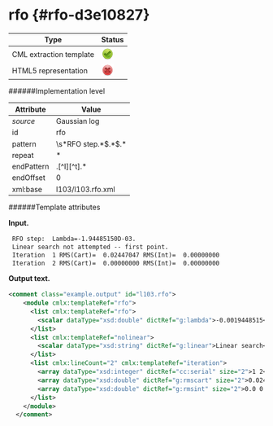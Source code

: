 # rfo {#rfo-d3e10827}


| Type                                                                                                                                                                                                  | Status                                                                                                                                                                                                |
|----|----|
| CML extraction template                                                                                                                                                                               | ![](/imgs/Total.png)                                                                                                                                                                                  |
| HTML5 representation                                                                                                                                                                                  | ![](/imgs/None.png)                                                                                                                                                                                   |

######Implementation level

| Attribute                                                                                                                                                                                             | Value                                                                                                                                                                                                 |
|----|----|
| *source*                                                                                                                                                                                              | Gaussian log                                                                                                                                                                                          |
| id                                                                                                                                                                                                    | rfo                                                                                                                                                                                                   |
| pattern                                                                                                                                                                                               | \\s\*RFO step.\*\$.\*\$.\*                                                                                                                                                                            |
| repeat                                                                                                                                                                                                | \*                                                                                                                                                                                                    |
| endPattern                                                                                                                                                                                            | .\[\^I\]\[\^t\].\*                                                                                                                                                                                    |
| endOffset                                                                                                                                                                                             | 0                                                                                                                                                                                                     |
| xml:base                                                                                                                                                                                              | l103/l103.rfo.xml                                                                                                                                                                                     |

######Template attributes

**Input.**

     RFO step:  Lambda=-1.94485150D-03.
     Linear search not attempted -- first point.
     Iteration  1 RMS(Cart)=  0.02447047 RMS(Int)=  0.00000000
     Iteration  2 RMS(Cart)=  0.00000000 RMS(Int)=  0.00000000
        

**Output text.**

```xml
<comment class="example.output" id="l103.rfo">
    <module cmlx:templateRef="rfo">
      <list cmlx:templateRef="rfo">
        <scalar dataType="xsd:double" dictRef="g:lambda">-0.0019448515</scalar>
      </list>
      <list cmlx:templateRef="nolinear">
        <scalar dataType="xsd:string" dictRef="g:linear">Linear search</scalar>
      </list>
      <list cmlx:lineCount="2" cmlx:templateRef="iteration">
        <array dataType="xsd:integer" dictRef="cc:serial" size="2">1 2</array>
        <array dataType="xsd:double" dictRef="g:rmscart" size="2">0.02447047 0.0</array>
        <array dataType="xsd:double" dictRef="g:rmsint" size="2">0.0 0.0</array>
      </list>
    </module>
  </comment>
```
